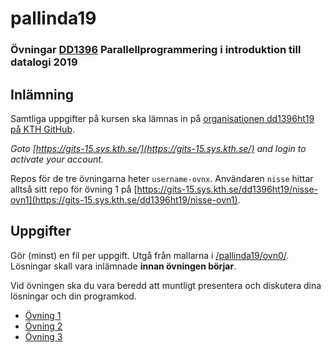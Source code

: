 # pallinda19

### Övningar [DD1396](https://www.kth.se/social/course/DD1396/) Parallellprogrammering i introduktion till datalogi 2019

## Inlämning

Samtliga uppgifter på kursen ska lämnas in på
[organisationen dd1396ht19 på KTH GitHub](https://gits-15.sys.kth.se/dd1396ht19).

*Goto [https://gits-15.sys.kth.se/](https://gits-15.sys.kth.se/) and login to activate your account.*

Repos för de tre övningarna heter `username-ovnx`.
Användaren `nisse` hittar alltså sitt repo för övning 1 på
[https://gits-15.sys.kth.se/dd1396ht19/nisse-ovn1](https://gits-15.sys.kth.se/dd1396ht19/nisse-ovn1).

## Uppgifter

Gör (minst) en fil per uppgift. Utgå från mallarna i
[/pallinda19/ovn0/](https://github.com/yourbasic/pallinda19/tree/master/ovn0).
Lösningar skall vara inlämnade **innan övningen börjar**.

Vid övningen ska du vara beredd att muntligt presentera och diskutera dina lösningar och din programkod.

- [Övning 1](https://github.com/yourbasic/pallinda19/blob/master/ovn1.md)
- [Övning 2](https://github.com/yourbasic/pallinda19/blob/master/ovn2.md)
- [Övning 3](https://github.com/yourbasic/pallinda19/blob/master/ovn3.md)
